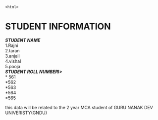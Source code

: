                                                                                                                                           <html>
<h1>  STUDENT INFORMATION</h1>
  <body>
  <b><i> STUDENT NAME</i></b><br>
  1.Rajni<br>
  2.taran<br>
  3.anjali<br>
  4.vishal<br>
  5.pooja<br>
  <b><i>STUDENT ROLL NUMBER</i>I></b><br>
    * 561 <br>
    *562<br>
    *563<br>
    *564<br>
    *565<br>
    <p> this data will be related to the 2 year MCA student of GURU NANAK DEV UNIVERISTY(GNDU) </p>
  </body>
</body>
</html>
